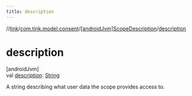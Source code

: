 ```yaml
---
title: description
---
```

//[link](../../../index.html)/[com.tink.model.consent](../index.html)/[[androidJvm]ScopeDescription](index.html)/[description](description.html)



# description



[androidJvm]\
val [description](description.html): [String](https://kotlinlang.org/api/latest/jvm/stdlib/kotlin/-string/index.html)



A string describing what user data the scope provides access to.




